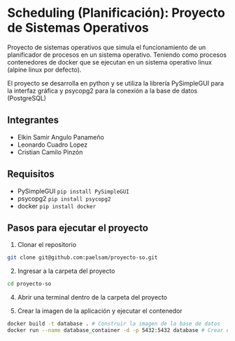 # Scheduling (Planificación): Proyecto de Sistemas Operativos

Proyecto de sistemas operativos que simula el funcionamiento de un planificador de procesos en un sistema operativo.
Teniendo como procesos contenedores de docker que se ejecutan en un sistema operativo linux (alpine linux por defecto).

El proyecto se desarrolla en python y se utiliza la librería PySimpleGUI para la interfaz gráfica y psycopg2 para la conexión a la base de datos (PostgreSQL)

## Integrantes
- Elkin Samir Angulo Panameño
- Leonardo Cuadro Lopez
- Cristian Camilo Pinzón

## Requisitos
- PySimpleGUI ```pip install PySimpleGUI```
- psycopg2 ```pip install psycopg2```
- docker ```pip install docker```


## Pasos para ejecutar el proyecto

1. Clonar el repositorio
```bash
git clone git@github.com:paelsam/proyecto-so.git
```

2. Ingresar a la carpeta del proyecto
```bash
cd proyecto-so
```

4. Abrir una terminal dentro de la carpeta del proyecto

3. Crear la imagen de la aplicación y ejecutar el contenedor
```bash
docker build -t database . # Construir la imagen de la base de datos
docker run --name database_container -d -p 5432:5432 database # Crear el contenedor de la base de datos
```




